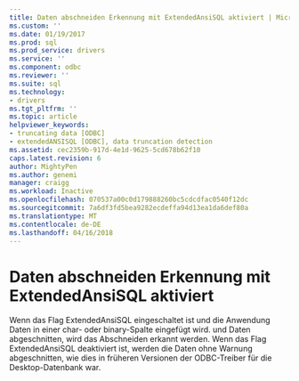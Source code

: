 ```yaml
---
title: Daten abschneiden Erkennung mit ExtendedAnsiSQL aktiviert | Microsoft Docs
ms.custom: ''
ms.date: 01/19/2017
ms.prod: sql
ms.prod_service: drivers
ms.service: ''
ms.component: odbc
ms.reviewer: ''
ms.suite: sql
ms.technology:
- drivers
ms.tgt_pltfrm: ''
ms.topic: article
helpviewer_keywords:
- truncating data [ODBC]
- extendedANSISQL [ODBC], data truncation detection
ms.assetid: cec2359b-917d-4e1d-9625-5cd678b62f10
caps.latest.revision: 6
author: MightyPen
ms.author: genemi
manager: craigg
ms.workload: Inactive
ms.openlocfilehash: 070537a00c0d179888260bc5cdcdfac0540f12dc
ms.sourcegitcommit: 7a6df3fd5bea9282ecdeffa94d13ea1da6def80a
ms.translationtype: MT
ms.contentlocale: de-DE
ms.lasthandoff: 04/16/2018
---
```

# <a name="data-truncation-detection-enabled-using-extendedansisql"></a>Daten abschneiden Erkennung mit ExtendedAnsiSQL aktiviert
Wenn das Flag ExtendedAnsiSQL eingeschaltet ist und die Anwendung Daten in einer char- oder binary-Spalte eingefügt wird. und Daten abgeschnitten, wird das Abschneiden erkannt werden. Wenn das Flag ExtendedAnsiSQL deaktiviert ist, werden die Daten ohne Warnung abgeschnitten, wie dies in früheren Versionen der ODBC-Treiber für die Desktop-Datenbank war.
